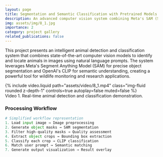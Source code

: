 ```yaml
---
layout: page
title: Segmentation and Semantic Classification with Pretrained Models
description: An advanced computer vision system combining Meta's SAM (Segment Anything Model) and OpenAI's CLIP for intelligent object detection, segmentation, and natural language-based identification in images.
img: assets/img/8_1.jpg
importance: 2
category: project gallery
related_publications: false
---
```


This project presents an intelligent animal detection and classification system that combines state-of-the-art computer vision models to identify and locate animals in images using natural language prompts. The system leverages Meta's Segment Anything Model (SAM) for precise object segmentation and OpenAI's CLIP for semantic understanding, creating a powerful tool for wildlife monitoring and research applications.

<div class="row justify-content-center">
    <div class="col-sm-8 mt-3 mt-md-0">
        {% include video.liquid path="assets/video/8_1.mp4" class="img-fluid rounded z-depth-1" controls=true autoplay=false muted=false %}
    </div>
</div>
<div class="caption text-center">
     Video 1. Real-time animal detection and classification demonstration.
</div>

### Processing Workflow

```python
# Simplified workflow representation
1. Load input image → Image preprocessing
2. Generate object masks → SAM segmentation
3. Filter high-quality masks → Quality assessment
4. Extract object crops → Bounding box extraction
5. Classify each crop → CLIP classification
6. Match user prompt → Semantic matching
7. Generate output visualization → Result overlay
```
